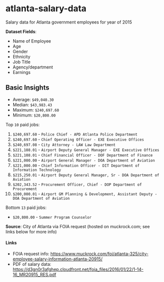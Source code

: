 # atlanta-salary-data
Salary data for Atlanta government employees for year of 2015

**Dataset Fields**:
* Name of Employee
* Age
* Gender
* Ethnicity
* Job Title
* Agency/department
* Earnings

## Basic Insights

- Average: `$49,040.30`
- Median: `$43,983.43`
- Maximum: `$240,697.60`
- Minimum: `$20,800.00`

Top `10` paid jobs:

1. `$240,697.60` - `Police Chief - APD Atlanta Police Department`
2. `$240,697.60` - `Chief Operating Officer - EXE Executive Offices`
3. `$240,697.08` - `City Attorney - LAW Law Department`
4. `$221,108.01` - `Airport Deputy General Manager - EXE Executive Offices`
5. `$221,108.01` - `Chief Financial Officer - DOF Department of Finance`
6. `$221,000.00` - `Airport General Manager - DOA Department of Aviation`
7. `$221,000.00` - `Chief Information Officer - DIT Department of Information Technology`
8. `$215,250.01` - `Airport Deputy General Manager, Sr - DOA Department of Aviation`
9. `$202,343.52` - `Procurement Officer, Chief - DOP Department of Procurement`
10. `$200,000.01` - `Airport GM Planning & Development, Assistant Deputy - DOA Department of Aviation`

Bottom `13` paid jobs:

- `$20,800.00` - `Summer Program Counselor`

**Source**: City of Atlanta via FOIA request (hosted on muckrock.com; see links below for more info)

#### Links
* FOIA request info: https://www.muckrock.com/foi/atlanta-325/city-employee-salary-information-atlanta-20915/
* PDF of salary data: https://d3gn0r3afghep.cloudfront.net/foia_files/2016/01/22/1-14-16_MR20915_RES.pdf
